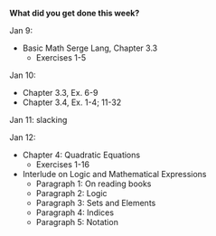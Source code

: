 **What did you get done this week?**

Jan 9: 
 - Basic Math Serge Lang, Chapter 3.3
     - Exercises 1-5 

Jan 10: 
 - Chapter 3.3, Ex. 6-9
 - Chapter 3.4, Ex. 1-4; 11-32

Jan 11: 
  slacking

Jan 12: 
 - Chapter 4: Quadratic Equations
   - Exercises 1-16 
- Interlude on Logic and Mathematical Expressions
  - Paragraph 1: On reading books
  - Paragraph 2: Logic
  - Paragraph 3: Sets and Elements
  - Paragraph 4: Indices
  - Paragraph 5: Notation
